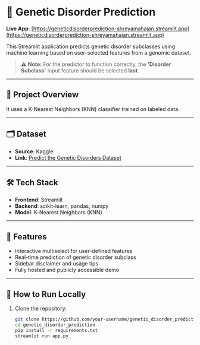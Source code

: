 # 🧬 Genetic Disorder Prediction

**Live App**: [https://geneticdisorderprediction-shreyamahajan.streamlit.app](https://geneticdisorderprediction-shreyamahajan.streamlit.app)

This Streamlit application predicts genetic disorder subclasses using machine learning based on user-selected features from a genomic dataset.

> ⚠️ **Note:** For the predictor to function correctly, the **'Disorder Subclass'** input feature should be selected **last**.

---

## 📌 Project Overview

It uses a K-Nearest Neighbors (KNN) classifier trained on labeled data.

---

## 🗂 Dataset

- **Source**: Kaggle  
- **Link**: [Predict the Genetic Disorders Dataset](https://www.kaggle.com/datasets/aibuzz/predict-the-genetic-disorders-datasetof-genomes/data)

---

## 🛠 Tech Stack

- **Frontend**: Streamlit
- **Backend**: scikit-learn, pandas, numpy
- **Model**: K-Nearest Neighbors (KNN)

---

## 🚀 Features

- Interactive multiselect for user-defined features
- Real-time prediction of genetic disorder subclass
- Sidebar disclaimer and usage tips
- Fully hosted and publicly accessible demo

---

## 📎 How to Run Locally

1. Clone the repository:
   ```bash
   git clone https://github.com/your-username/genetic_disorder_prediction.git
   cd genetic_disorder_prediction
   pip install -r requirements.txt
   streamlit run app.py

   
